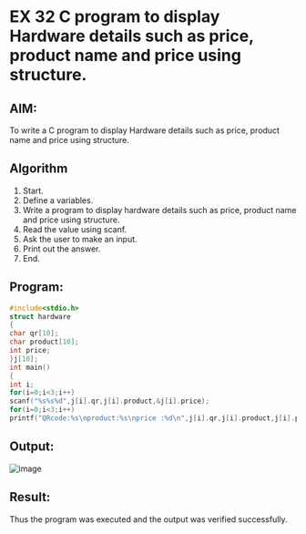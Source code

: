 # EX 32 C program to display Hardware details such as price, product name and price using structure.
## AIM:
To write a C program to display Hardware details such as price, product name and price using structure.

## Algorithm
1. Start.
2. Define a variables.
3. Write a program to display hardware details such as price, product name and price 
using structure.
4. Read the value using scanf.
5. Ask the user to make an input.
6. Print out the answer.
7. End. 

## Program:
```c
#include<stdio.h> 
struct hardware
{
char qr[10];
char product[10]; 
int price;
}j[10];
int main()
{
int i; 
for(i=0;i<3;i++)
scanf("%s%s%d",j[i].qr,j[i].product,&j[i].price); 
for(i=0;i<3;i++)
printf("QRcode:%s\nproduct:%s\nprice :%d\n",j[i].qr,j[i].product,j[i].price);}
```

## Output:

![image](https://github.com/user-attachments/assets/4de8d743-259c-4729-8411-e45eaadb7495)


## Result:
Thus the program was executed and the output was verified successfully.
